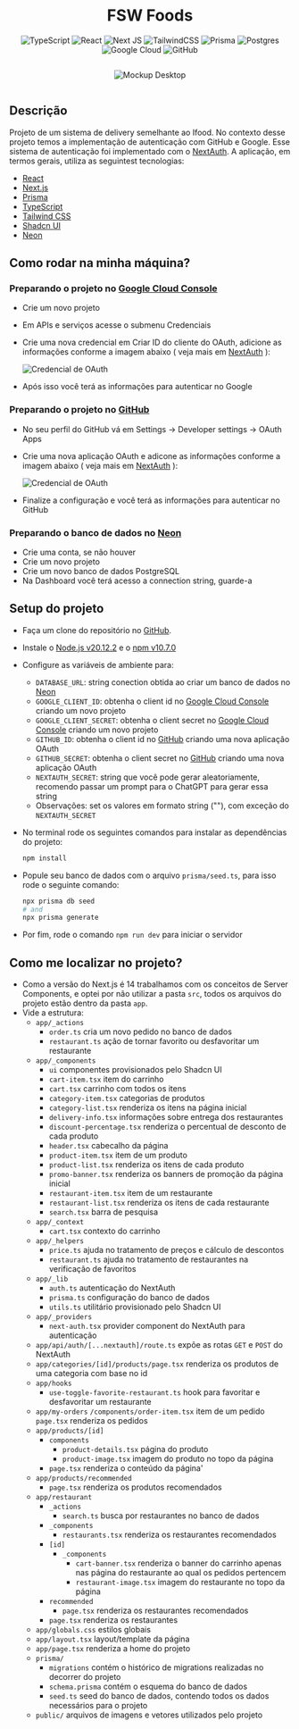 <div style="text-align: center;">
    <h1>FSW Foods</h1>
</div>

<div style="text-align: center;">

![TypeScript](https://img.shields.io/badge/typescript-%23007ACC.svg?style-plastic-green&logo=typescript&logoColor=white)
![React](https://img.shields.io/badge/react-%2320232a.svg?style-plastic-green&logo=react&logoColor=%2361DAFB)
![Next JS](https://img.shields.io/badge/Next-black?style-plastic-green&logo=next.js&logoColor=white)
![TailwindCSS](https://img.shields.io/badge/tailwindcss-%2338B2AC.svg?style=style-plastic-green&logo=tailwind-css&logoColor=white)
![Prisma](https://img.shields.io/badge/Prisma-%23ECC94B.svg?style=&logo=Prisma&logoColor=blue)
![Postgres](https://img.shields.io/badge/postgres-%23316192.svg?style=style-plastic-green&logo=postgresql&logoColor=white)
![Google Cloud](https://img.shields.io/badge/GoogleCloud-%234285F4.svg?style=style-plastic-green&logo=google-cloud&logoColor=white)
![GitHub](https://img.shields.io/badge/github-%23121011.svg?style-plastic-green&logo=github&logoColor=white)

</div>

<div style="display: flex; justify-content: center;">

![Mockup Desktop](/public/mockup-desktop.png)

</div>


## Descrição

Projeto de um sistema de delivery semelhante ao Ifood. No contexto desse projeto temos a implementação de autenticação com GitHub e Google. Esse sistema de autenticação foi implementado com o [NextAuth](https://next-auth.js.org/getting-started/example). A aplicação, em termos gerais, utiliza as seguintest tecnologias:

- [React](https://reactjs.org/)
- [Next.js](https://nextjs.org/)
- [Prisma](https://www.prisma.io/)
- [TypeScript](https://www.typescriptlang.org/)
- [Tailwind CSS](https://tailwindcss.com/)
- [Shadcn UI](https://ui.shadcn.com/)
- [Neon](https://neon.tech/)

## Como rodar na minha máquina?

### Preparando o projeto no [Google Cloud Console](https://console.cloud.google.com/)

- Crie um novo projeto
- Em APIs e serviços acesse o submenu Credenciais
- Crie uma nova credencial em Criar ID do cliente do OAuth, adicione as informações conforme a imagem abaixo ( veja mais em [NextAuth](https://next-auth.js.org/providers/google) ): 

    ![Credencial de OAuth](/public/gcp-instructions.png)

- Após isso você terá as informações para autenticar no Google

### Preparando o projeto no [GitHub](https://github.com/)

- No seu perfil do GitHub vá em Settings -> Developer settings -> OAuth Apps
- Crie uma nova aplicação OAuth e adicone as informações conforme a imagem abaixo ( veja mais em [NextAuth](https://next-auth.js.org/providers/github) ):

    ![Credencial de OAuth](/public/github-instructions.png)

- Finalize a configuração e você terá as informações para autenticar no GitHub

### Preparando o banco de dados no [Neon](https://neon.tech/)

- Crie uma conta, se não houver
- Crie um novo projeto
- Crie um novo banco de dados PostgreSQL
- Na Dashboard você terá acesso a connection string, guarde-a

## Setup do projeto

- Faça um clone do repositório no [GitHub](https://github.com/MatheusAmon12/food-delivery).
- Instale o [Node.js v20.12.2](https://nodejs.org/en/) e o [npm v10.7.0](https://www.npmjs.com/)
- Configure as variáveis de ambiente para:
    - `DATABASE_URL`: string conection obtida ao criar um banco de dados no [Neon](https://neon.tech/)
    - `GOOGLE_CLIENT_ID`: obtenha o client id no [Google Cloud Console](https://console.cloud.google.com/) criando um novo projeto
    - `GOOGLE_CLIENT_SECRET`: obtenha o client secret no [Google Cloud Console](https://console.cloud.google.com/) criando um novo projeto
    - `GITHUB_ID`: obtenha o client id no [GitHub](https://github.com/) criando uma nova aplicação OAuth
    - `GITHUB_SECRET`: obtenha o client secret no [GitHub](https://github.com/) criando uma nova aplicação OAuth
    - `NEXTAUTH_SECRET`: string que você pode gerar aleatoriamente, recomendo passar um prompt para o ChatGPT para gerar essa string
    - Observações: set os valores em formato string (""), com exceção do `NEXTAUTH_SECRET`
    
- No terminal rode os seguintes comandos para instalar as dependências do projeto:

    ```bash
    npm install
    ```
- Popule seu banco de dados com o arquivo `prisma/seed.ts`, para isso rode o seguinte comando:

    ```bash
    npx prisma db seed
    # and
    npx prisma generate
    ```
- Por fim, rode o comando `npm run dev` para iniciar o servidor

## Como me localizar no projeto?

- Como a versão do Next.js é 14 trabalhamos com os conceitos de Server Components, e optei por não utilizar a pasta `src`, todos os arquivos do projeto estão dentro da pasta `app`.
- Vide a estrutura:
    - `app/_actions`
        - `order.ts` cria um novo pedido no banco de dados
        - `restaurant.ts` ação de tornar favorito ou desfavoritar um restaurante
    - `app/_components`
        - `ui` componentes provisionados pelo Shadcn UI
        - `cart-item.tsx` item do carrinho
        - `cart.tsx` carrinho com todos os itens
        - `category-item.tsx` categorias de produtos
        - `category-list.tsx` renderiza os itens na página inicial
        - `delivery-info.tsx` informações sobre entrega dos restaurantes
        - `discount-percentage.tsx` renderiza o percentual de desconto de cada produto
        - `header.tsx` cabecalho da página
        - `product-item.tsx` item de um produto
        - `product-list.tsx` renderiza os itens de cada produto
        - `promo-banner.tsx` renderiza os banners de promoção da página inicial
        - `restaurant-item.tsx` item de um restaurante
        - `restaurant-list.tsx` renderiza os itens de cada restaurante
        - `search.tsx` barra de pesquisa
    - `app/_context`
        - `cart.tsx` contexto do carrinho
    - `app/_helpers`
        - `price.ts` ajuda no tratamento de preços e cálculo de descontos
        - `restaurant.ts` ajuda no tratamento de restaurantes na verificação de favoritos
    - `app/_lib`
        - `auth.ts` autenticação do NextAuth
        - `prisma.ts` configuração do banco de dados
        - `utils.ts` utilitário provisionado pelo Shadcn UI
    - `app/_providers`
        - `next-auth.tsx` provider component do NextAuth para autenticação
    - `app/api/auth/[...nextauth]/route.ts` expõe as rotas `GET` e `POST` do NextAuth
    - `app/categories/[id]/products/page.tsx` renderiza os produtos de uma categoria com base no id
    - `app/hooks`
        - `use-toggle-favorite-restaurant.ts` hook para favoritar e desfavoritar um restaurante
    - `app/my-orders`
        `/components/order-item.tsx` item de um pedido
        `page.tsx` renderiza os pedidos
    - `app/products/[id]`
        - `components`
            - `product-details.tsx` página do produto
            - `product-image.tsx` imagem do produto no topo da página
        - `page.tsx` renderiza o conteúdo da página'
    - `app/products/recommended`
        - `page.tsx` renderiza os produtos recomendados
    - `app/restaurant`
        - `_actions`
            - `search.ts` busca por restaurantes no banco de dados
        - `_components`
            - `restaurants.tsx` renderiza os restaurantes recomendados
        - `[id]` 
            - `_components` 
                - `cart-banner.tsx` renderiza o banner do carrinho apenas nas página do restaurante ao qual os pedidos pertencem
                - `restaurant-image.tsx` imagem do restaurante no topo da página
        - `recommended`
            - `page.tsx` renderiza os restaurantes recomendados
        - `page.tsx` renderiza os restaurantes
    - `app/globals.css` estilos globais
    - `app/layout.tsx` layout/template da página
    - `app/page.tsx` renderiza a home do projeto
    - `prisma/`	
        - `migrations` contém o histórico de migrations realizadas no decorrer do projeto
        - `schema.prisma` contém o esquema do banco de dados
        - `seed.ts` seed do banco de dados, contendo todos os dados necessários para o projeto
    - `public/` arquivos de imagens e vetores utilizados pelo projeto    